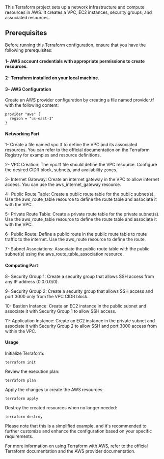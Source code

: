 This Terraform project sets up a network infrastructure and compute resources in AWS. It creates a VPC, EC2 instances, security groups, and associated resources.

## Prerequisites
Before running this Terraform configuration, ensure that you have the following prerequisites:

#### 1- AWS account credentials with appropriate permissions to create resources.
#### 2- Terraform installed on your local machine.
#### 3- AWS Configuration
Create an AWS provider configuration by creating a file named provider.tf with the following content:

```
provider "aws" {
  region = "us-east-1" 
}

```
#### Networking Part

1- Create a file named vpc.tf to define the VPC and its associated resources. You can refer to the official documentation on the Terraform Registry for examples and resource definitions.

2- VPC Creation: The vpc.tf file should define the VPC resource. Configure the desired CIDR block, subnets, and availability zones.

3- Internet Gateway: Create an internet gateway in the VPC to allow internet access. You can use the aws_internet_gateway resource.

4- Public Route Table: Create a public route table for the public subnet(s). Use the aws_route_table resource to define the route table and associate it with the VPC.

5- Private Route Table: Create a private route table for the private subnet(s). Use the aws_route_table resource to define the route table and associate it with the VPC.

6- Public Route: Define a public route in the public route table to route traffic to the internet. Use the aws_route resource to define the route.

7- Subnet Associations: Associate the public route table with the public subnet(s) using the aws_route_table_association resource.

#### Computing Part
8- Security Group 1: Create a security group that allows SSH access from any IP address (0.0.0.0/0).

9- Security Group 2: Create a security group that allows SSH access and port 3000 only from the VPC CIDR block.

10- Bastion Instance: Create an EC2 instance in the public subnet and associate it with Security Group 1 to allow SSH access.

11- Application Instance: Create an EC2 instance in the private subnet and associate it with Security Group 2 to allow SSH and port 3000 access from within the VPC.

#### Usage
Initialize Terraform:
```
terraform init

```
Review the execution plan:
```
terraform plan
```
Apply the changes to create the AWS resources:

```
terraform apply
```
Destroy the created resources when no longer needed:
```
terraform destroy
```

Please note that this is a simplified example, and it's recommended to further customize and enhance the configuration based on your specific requirements.

For more information on using Terraform with AWS, refer to the official Terraform documentation and the AWS provider documentation.